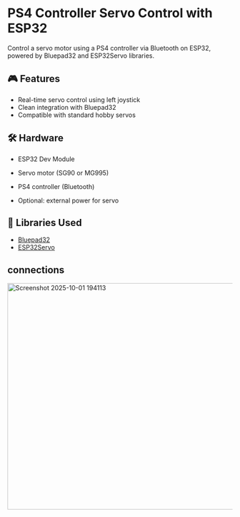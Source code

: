 # PS4 Controller Servo Control with ESP32

Control a servo motor using a PS4 controller via Bluetooth on ESP32, powered by Bluepad32 and ESP32Servo libraries.

## 🎮 Features
- Real-time servo control using left joystick
- Clean integration with Bluepad32
- Compatible with standard hobby servos

## 🛠 Hardware
- ESP32 Dev Module
- Servo motor (SG90 or MG995)
- PS4 controller (Bluetooth)

- Optional: external power for servo

## 🔧 Libraries Used
- [Bluepad32](https://github.com/ricardoquesada/bluepad32)
- [ESP32Servo](https://github.com/jkb-git/ESP32Servo)

## connections
<img width="857" height="508" alt="Screenshot 2025-10-01 194113" src="https://github.com/user-attachments/assets/e110f239-f56a-47d4-9f07-81c23038bf31" />
